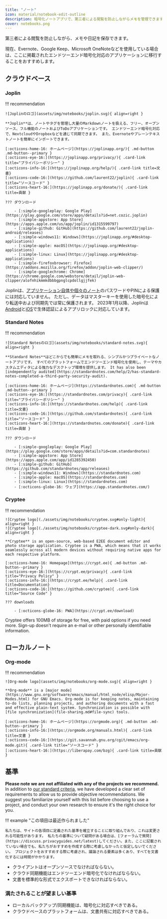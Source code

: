 ```yaml
---
title: "ノート"
icon: material/notebook-edit-outline
description: 暗号化ノートアプリで、第三者による閲覧を防止しながらメモを管理できます。
cover: notebooks.png
---
```


第三者による閲覧を防止しながら、メモや日記を保存できます。

現在、Evernote、Google Keep、Microsoft OneNoteなどを使用している場合は、ここに掲載されたエンドツーエンド暗号化対応のアプリケーションに移行することをおすすめします。

## クラウドベース

### Joplin

!!! recommendation

    ![Joplinのロゴ](assets/img/notebooks/joplin.svg){ align=right }
    
    **Joplin**は、ノートやタグを管理し大量のMarkdownノートを扱える、フリー、オープンソース、フル機能のノートおよびToDoアプリケーションです。 エンドツーエンド暗号化対応で、NextcloudやDropboxなどを通じて同期できます。 また、Evernoteやプレーンテキストノートを簡単にインポートできます。
    
    [:octicons-home-16: ホームページ](https://joplinapp.org/){ .md-button .md-button--primary }
    [:octicons-eye-16:](https://joplinapp.org/privacy/){ .card-link title="プライバシーポリシー" }
    [:octicons-info-16:](https://joplinapp.org/help/){ .card-link title=文書}
    [:octicons-code-16:](https://github.com/laurent22/joplin){ .card-link title="ソースコード" }
    [:octicons-heart-16:](https://joplinapp.org/donate/){ .card-link title=貢献 }
    
    ??? ダウンロード
    
        - [:simple-googleplay: Google Play](https://play.google.com/store/apps/details?id=net.cozic.joplin)
        - [:simple-appstore: App Store](https://apps.apple.com/us/app/joplin/id1315599797)
        - [:simple-github: GitHub](https://github.com/laurent22/joplin-android/releases)
        - [:simple-windows11: Windows](https://joplinapp.org/#desktop-applications)
        - [:simple-apple: macOS](https://joplinapp.org/#desktop-applications)
        - [:simple-linux: Linux](https://joplinapp.org/#desktop-applications)
        - [:simple-firefoxbrowser: Firefox](https://addons.mozilla.org/firefox/addon/joplin-web-clipper/)
        - [:simple-googlechrome: Chrome](https://chrome.google.com/webstore/detail/joplin-web-clipper/alofnhikmmkdbbbgpnglcpdollgjjfek)

Joplinは、[アプリケーション自体や個々のノート](https://github.com/laurent22/joplin/issues/289)のパスワードやPINによる保護には対応していません。 ただし、データはマスターキーを使用した暗号化により転送中および同期先では常に保護されます。 2023年1月以降、Joplinは[Android](https://joplinapp.org/changelog_android/#android-v2-10-3-https-github-com-laurent22-joplin-releases-tag-android-v2-10-3-pre-release-2023-01-05t11-29-06z)と[iOS](https://joplinapp.org/changelog_ios/#ios-v12-10-2-https-github-com-laurent22-joplin-releases-tag-ios-v12-10-2-2023-01-20t17-41-13z)で生体認証によるアプリロックに対応しています。

### Standard Notes

!!! recommendation

    ![Standard Notesのロゴ](assets/img/notebooks/standard-notes.svg){ align=right }
    
    **Standard Notes**はどこからでも簡単にメモを取れる、シンプルかつプライベートなノートアプリです。 すべてのプラットフォームでエンドツーエンド暗号化を使用し、テーマやカスタムエディタによる強力なデスクトップ環境を提供します。 It has also been [independently audited](https://standardnotes.com/help/2/has-standard-notes-completed-a-third-party-security-audit).
    
    [:octicons-home-16: ホームページ](https://standardnotes.com){ .md-button .md-button--primary }
    [:octicons-eye-16:](https://standardnotes.com/privacy){ .card-link title="プライバシーポリシー" }
    [:octicons-info-16:](https://standardnotes.com/help){ .card-link title=文書}
    [:octicons-code-16:](https://github.com/standardnotes){ .card-link title="ソースコード" }
    [:octicons-heart-16:](https://standardnotes.com/donate){ .card-link title=貢献 }
    
    ??? ダウンロード
    
        - [:simple-googleplay: Google Play](https://play.google.com/store/apps/details?id=com.standardnotes)
        - [:simple-appstore: App Store](https://apps.apple.com/app/id1285392450)
        - [:simple-github: GitHub](https://github.com/standardnotes/app/releases)
        - [:simple-windows11: Windows](https://standardnotes.com)
        - [:simple-apple: macOS](https://standardnotes.com)
        - [:simple-linux: Linux](https://standardnotes.com)
        - [:octicons-globe-16: ウェブ](https://app.standardnotes.com/)

### Cryptee

!!! recommendation

    ![Cryptee logo](./assets/img/notebooks/cryptee.svg#only-light){ align=right }
    ![Cryptee logo](./assets/img/notebooks/cryptee-dark.svg#only-dark){ align=right }
    
    **Cryptee** is an open-source, web-based E2EE document editor and photo storage application. Cryptee is a PWA, which means that it works seamlessly across all modern devices without requiring native apps for each respective platform.
    
    [:octicons-home-16: Homepage](https://crypt.ee){ .md-button .md-button--primary }
    [:octicons-eye-16:](https://crypt.ee/privacy){ .card-link title="Privacy Policy" }
    [:octicons-info-16:](https://crypt.ee/help){ .card-link title=Documentation}
    [:octicons-code-16:](https://github.com/cryptee){ .card-link title="Source Code" }
    
    ??? downloads
    
        - [:octicons-globe-16: PWA](https://crypt.ee/download)

Cryptee offers 100MB of storage for free, with paid options if you need more. Sign-up doesn't require an e-mail or other personally identifiable information.

## ローカルノート

### Org-mode

!!! recommendation

    ![Org-mode logo](assets/img/notebooks/org-mode.svg){ align=right }
    
    **Org-mode** is a [major mode](https://www.gnu.org/software/emacs/manual/html_node/elisp/Major-Modes.html) for GNU Emacs. Org-mode is for keeping notes, maintaining to-do lists, planning projects, and authoring documents with a fast and effective plain-text system. Synchronization is possible with [file synchronization](file-sharing.md#file-sync) tools.
    
    [:octicons-home-16: ホームページ](https://orgmode.org){ .md-button .md-button--primary }
    [:octicons-info-16:](https://orgmode.org/manuals.html){ .card-link title=文書 }
    [:octicons-code-16:](https://git.savannah.gnu.org/cgit/emacs/org-mode.git){ .card-link title="ソースコード" }
    [:octicons-heart-16:](https://liberapay.com/bzg){ .card-link title=貢献 }

## 基準

**Please note we are not affiliated with any of the projects we recommend.** In addition to [our standard criteria](about/criteria.md), we have developed a clear set of requirements to allow us to provide objective recommendations. We suggest you familiarize yourself with this list before choosing to use a project, and conduct your own research to ensure it's the right choice for you.

!!! example "この項目は最近作られました"

    私たちは、サイトの各項目に定義された基準を確立することに取り組んでおり、これは変更される可能性があります。 私たちの基準について疑問がある場合は、[フォーラムで質問](https://discuss.privacyguides.net/latest)してください。また、ここに記載されていない場合でも、私たちがおすすめを作成する際に考慮しなかったと仮定しないでください。 プロジェクトをおすすめする際に考慮され、議論される要素は多くあり、すべてを文書化するには時間がかかります。

- クライアントはオープンソースでなければならない。
- クラウド同期機能はエンドツーエンド暗号化でなければならない。
- 文書を標準的な形式でエクスポートできなければならない。

### 満たされることが望ましい基準

- ローカルバックアップ/同期機能は、暗号化に対応すべきである。
- クラウドベースのプラットフォームは、文書共有に対応すべきである。
